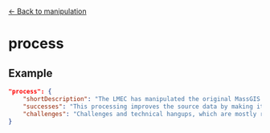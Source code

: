 ---
---

<br>

[← Back to manipulation](./manipulation.html)

# process

<template>
    <div v-if="this.dataLifecycle.manipulation" id = "container">
      <p class="larger-text">{{this.dataLifecycle.manipulation.properties.process.description}}</p>
      <p >Expected Type: <strong>{{this.dataLifecycle.manipulation.properties.process.type}}</strong></p>
    <table id ="property-table">
        <tr>
            <th>Property</th>
            <th>Expected Type</th>
            <th>Required</th>
            <th>Description</th>
        </tr>
        <tr v-for="item, index in this.dataLifecycle.manipulation.properties.process.properties" :key="index">
            <td><a :href="index + '.html'" >{{index}}</a></td>
            <td>{{item.type}}</td>
            <td></td>
            <td>{{item.description}}</td>
        </tr>
    </table> 
    </div>
</template>

<script>
import axios from 'axios'


export default {

    data() {
        return {
          schema: [],
          coreCitation: [],
          dataEndpoints: [],
          subjectTagging: [],
          dataBiography: [],
          resourceConstellation: [],
          dataLifecycle: [],
        }
    },
    methods: {
        whatsUp(){
          console.log(this.dataEndpoints)
        }
    },
    computed: {
        data() {
            return this.$page.frontmatter
        }
    },
    created() {
        //returns a promise
        axios.get("https://raw.githubusercontent.com/nblmc/Data-Context/master/schema.json")
            .then(response => {
                this.schema = response.data.properties
                this.coreCitation = response.data.properties.coreCitation.properties
                this.dataEndpoints = response.data.properties.dataEndpoints
                this.subjectTagging = response.data.properties.subjectTagging.properties
                this.dataBiography = response.data.properties.dataBiography.properties
                this.resourceConstellation = response.data.properties.resourceConstellation.properties
                this.dataLifecycle = response.data.properties.dataLifecycle.properties
            }).catch(err => {
                console.log(err)
            })
    }
}
</script>

<style lang="stylus">

table#property-table
  width:100%

p.larger-text
  font-size 120%

</style>

## Example 

``` json
"process": {
	"shortDescription": "The LMEC has manipulated the original MassGIS towns file to create the data described by this record. This process was aimed to address the issue that the original MassGIS Towns Boundary file, which contains the most accurate geographies for municipal cities and towns in Massachusetts, does not contain census name or ID fields, which would facilitate the ability to join the official town data with other statistical information published by the census. Data is published by the census at the town level, but the census town geographies are generally less reliable than the frequently updated MassGIS boundaries. The goal was to create a new file that contains MassGIS geographies, but includes census attributes for each town. This processing uses Python and Python modules Geopandas and Difflib to perform a fuzzy string match between town names in both the official MassGIS towns data and the census towns data for Massachusetts. After performing the string match, the two files are joined, with the MassGIS data absorbing some of the census attributes, including census name and ID. The data is cleaned a bit, with extraneous cluttering field names removed. Resulting is a useful MassGIS town boundary file with census attributes. The full process can be followed along in the included Jupyter notebook tutorial.",
	"successes": "This processing improves the source data by making it compatible with census statistical information.",
	"challenges": "Challenges and technical hangups, which are mostly related to the idiosyncratic way towns are named across the two datasets, are described in full detail in the Jupyter tutorial."
}
```